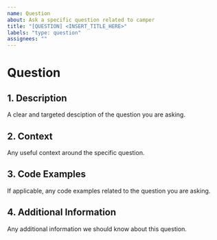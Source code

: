 ```yaml
---
name: Question
about: Ask a specific question related to camper
title: "[QUESTION] <INSERT_TITLE_HERE>"
labels: "type: question"
assignees: ""
---
```


# Question

## 1. Description

A clear and targeted desciption of the question you are asking.

## 2. Context

Any useful context around the specific question.

## 3. Code Examples

If applicable, any code examples related to the question you are asking.

## 4. Additional Information

Any additional information we should know about this question.
